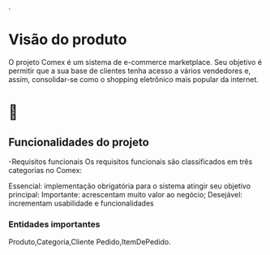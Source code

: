 .

<h1 > Visão do produto </h1>
<p>O projeto Comex é um sistema de e-commerce marketplace. Seu objetivo é permitir que a sua base de clientes tenha acesso a vários vendedores e, assim, consolidar-se como o shopping eletrônico mais popular da internet.</p>




# :hammer: <h2>Funcionalidades do projeto </h2>
-Requisitos funcionais
Os requisitos funcionais são classificados em três categorias no Comex:

Essencial: implementação obrigatória para o sistema atingir seu objetivo principal:
Importante: acrescentam muito valor ao negócio;
Desejável: incrementam usabilidade e funcionalidades

<h3>Entidades importantes </h3>

   <p>                    Produto,Categoria,Cliente
                               Pedido,ItemDePedido.</p>
